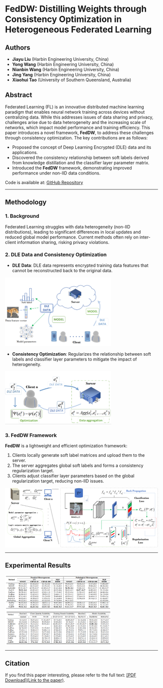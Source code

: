# FedDW: Distilling Weights through Consistency Optimization in Heterogeneous Federated Learning

## Authors
- **Jiayu Liu** (Harbin Engineering University, China)  
- **Yong Wang** (Harbin Engineering University, China)  
- **Nianbin Wang** (Harbin Engineering University, China)  
- **Jing Yang** (Harbin Engineering University, China)  
- **Xiaohui Tao** (University of Southern Queensland, Australia)  

## Abstract
Federated Learning (FL) is an innovative distributed machine learning paradigm that enables neural network training across devices without centralizing data. While this addresses issues of data sharing and privacy, challenges arise due to data heterogeneity and the increasing scale of networks, which impact model performance and training efficiency. This paper introduces a novel framework, **FedDW**, to address these challenges through consistency optimization. The key contributions are as follows:

- Proposed the concept of Deep Learning Encrypted (DLE) data and its applications.
- Discovered the consistency relationship between soft labels derived from knowledge distillation and the classifier layer parameter matrix.
- Introduced the **FedDW** framework, demonstrating improved performance under non-IID data conditions.

Code is available at: [GitHub Repository](https://github.com/liuvvvvv1/FedDW)

---

## Methodology

### 1. Background
Federated Learning struggles with data heterogeneity (non-IID distributions), leading to significant differences in local updates and reduced global model performance. Current methods often rely on inter-client information sharing, risking privacy violations.

### 2. DLE Data and Consistency Optimization
- **DLE Data**: DLE data represents encrypted training data features that cannot be reconstructed back to the original data.
<img src="./pict/san.png" width="350" />

- **Consistency Optimization**: Regularizes the relationship between soft labels and classifier layer parameters to mitigate the impact of heterogeneity.
<img src="./pict/opti.png" width="350" />




### 3. **FedDW** Framework
**FedDW** is a lightweight and efficient optimization framework:
1. Clients locally generate soft label matrices and upload them to the server.
2. The server aggregates global soft labels and forms a consistency regularization target.
3. Clients adjust classifier layer parameters based on the global regularization target, reducing non-IID issues.
<img src="./pict/sum.png" width="600" />

---

## Experimental Results
<img src="./pict/t1.png" width="350" />
<img src="./pict/t2.png" width="350" />


---
## Citation
If you find this paper interesting, please refer to the full text: [[PDF Download](Link to the paper)](https://arxiv.org/abs/2412.04521).

